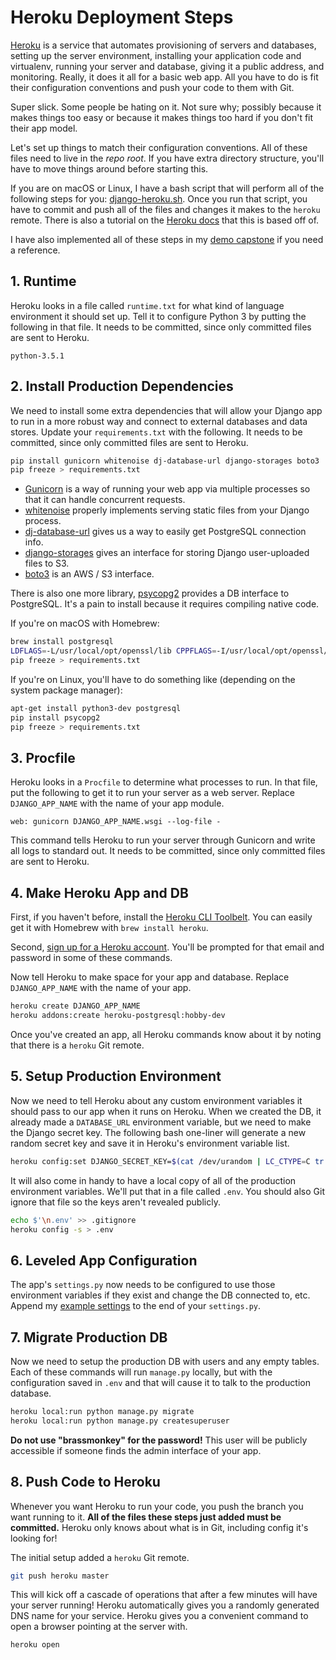 # Heroku Deployment Steps

[Heroku](https://www.heroku.com) is a service that automates provisioning of servers and databases, setting up the server environment, installing your application code and virtualenv, running your server and database, giving it a public address, and monitoring.
Really, it does it all for a basic web app.
All you have to do is fit their configuration conventions and push your code to them with Git.

Super slick.
Some people be hating on it.
Not sure why; possibly because it makes things too easy or because it makes things too hard if you don't fit their app model.

Let's set up things to match their configuration conventions.
All of these files need to live in the _repo root_.
If you have extra directory structure, you'll have to move things around before starting this.

If you are on macOS or Linux, I have a bash script that will perform all of the following steps for you: [django-heroku.sh](/bin/django-heroku.sh).
Once you run that script, you have to commit and push all of the files and changes it makes to the `heroku` remote.
There is also a tutorial on the [Heroku docs](https://devcenter.heroku.com/articles/getting-started-with-python#introduction) that this is based off of.

I have also implemented all of these steps in my [demo capstone](https://github.com/selassid/imagepipe) if you need a reference.

## 1. Runtime

Heroku looks in a file called `runtime.txt` for what kind of language environment it should set up.
Tell it to configure Python 3 by putting the following in that file.
It needs to be committed, since only committed files are sent to Heroku.

```
python-3.5.1
```

## 2. Install Production Dependencies

We need to install some extra dependencies that will allow your Django app to run in a more robust way and connect to external databases and data stores.
Update your `requirements.txt` with the following.
It needs to be committed, since only committed files are sent to Heroku.

```bash
pip install gunicorn whitenoise dj-database-url django-storages boto3
pip freeze > requirements.txt
```

* [Gunicorn](http://gunicorn.org) is a way of running your web app via multiple processes so that it can handle concurrent requests.
* [whitenoise](http://whitenoise.evans.io/en/stable/) properly implements serving static files from your Django process.
* [dj-database-url](https://pypi.python.org/pypi/dj-database-url) gives us a way to easily get PostgreSQL connection info.
* [django-storages](http://django-storages.readthedocs.io/en/latest/) gives an interface for storing Django user-uploaded files to S3.
* [boto3](http://boto3.readthedocs.io/en/latest/) is an AWS / S3 interface.

There is also one more library, [psycopg2](http://initd.org/psycopg/) provides a DB interface to PostgreSQL.
It's a pain to install because it requires compiling native code.

If you're on macOS with Homebrew:

```bash
brew install postgresql
LDFLAGS=-L/usr/local/opt/openssl/lib CPPFLAGS=-I/usr/local/opt/openssl/include PKG_CONFIG_PATH=/usr/local/opt/openssl/lib/pkgconfig pip install psycopg2
pip freeze > requirements.txt
```

If you're on Linux, you'll have to do something like (depending on the system package manager):

```bash
apt-get install python3-dev postgresql
pip install psycopg2
pip freeze > requirements.txt
```

## 3. Procfile

Heroku looks in a `Procfile` to determine what processes to run.
In that file, put the following to get it to run your server as a web server.
Replace `DJANGO_APP_NAME` with the name of your app module.

```
web: gunicorn DJANGO_APP_NAME.wsgi --log-file -
```

This command tells Heroku to run your server through Gunicorn and write all logs to standard out.
It needs to be committed, since only committed files are sent to Heroku.

## 4. Make Heroku App and DB

First, if you haven't before, install the [Heroku CLI Toolbelt](https://devcenter.heroku.com/articles/getting-started-with-python#set-up).
You can easily get it with Homebrew with `brew install heroku`.

Second, [sign up for a Heroku account](https://signup.heroku.com).
You'll be prompted for that email and password in some of these commands.

Now tell Heroku to make space for your app and database.
Replace `DJANGO_APP_NAME` with the name of your app.

```bash
heroku create DJANGO_APP_NAME
heroku addons:create heroku-postgresql:hobby-dev
```

Once you've created an app, all Heroku commands know about it by noting that there is a `heroku` Git remote.

## 5. Setup Production Environment

Now we need to tell Heroku about any custom environment variables it should pass to our app when it runs on Heroku.
When we created the DB, it already made a `DATABASE_URL` environment variable, but we need to make the Django secret key.
The following bash one-liner will generate a new random secret key and save it in Heroku's environment variable list.

```bash
heroku config:set DJANGO_SECRET_KEY=$(cat /dev/urandom | LC_CTYPE=C tr -dc '[:print:]' | tr -d "[:blank:]'\"" | head -c 50)
```

It will also come in handy to have a local copy of all of the production environment variables.
We'll put that in a file called `.env`.
You should also Git ignore that file so the keys aren't revealed publicly.

```bash
echo $'\n.env' >> .gitignore
heroku config -s > .env
```

## 6. Leveled App Configuration

The app's `settings.py` now needs to be configured to use those environment variables if they exist and change the DB connected to, etc.
Append my [example settings](/demos/example_heroku_settings.py) to the end of your `settings.py`.

## 7. Migrate Production DB

Now we need to setup the production DB with users and any empty tables.
Each of these commands will run `manage.py` locally, but with the configuration saved in `.env` and that will cause it to talk to the production database.

```bash
heroku local:run python manage.py migrate
heroku local:run python manage.py createsuperuser
```

**Do not use "brassmonkey" for the password!**
This user will be publicly accessible if someone finds the admin interface of your app.

## 8. Push Code to Heroku

Whenever you want Heroku to run your code, you push the branch you want running to it.
**All of the files these steps just added must be committed.**
Heroku only knows about what is in Git, including config it's looking for!

The initial setup added a `heroku` Git remote.

```bash
git push heroku master
```

This will kick off a cascade of operations that after a few minutes will have your server running!
Heroku automatically gives you a randomly generated DNS name for your service.
Heroku gives you a convenient command to open a browser pointing at the server with.

```bash
heroku open
```
